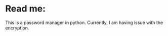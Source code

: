 # Read me:
This is a password manager in python. Currently, I am having issue with the encryption.

